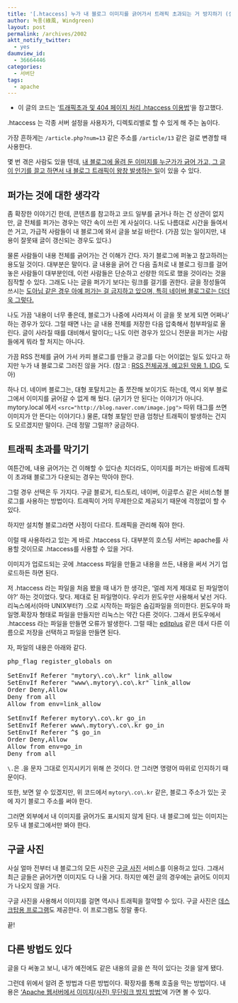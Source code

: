 ```yaml
---
title: '[.htaccess] 누가 내 블로그 이미지를 긁어가서 트래픽 초과되는 거 방지하기 (설치형 블로그)'
author: 녹풍(綠風, Windgreen)
layout: post
permalink: /archives/2002
aktt_notify_twitter:
  - yes
daumview_id:
  - 36664446
categories:
  - 서버단
tags:
  - apache
---
```

- 이 글의 코드는 &#8216;[트래픽초과 및 404 페이지 처리 .htaccess 이용법][1]&#8216;을 참고했다.

.htaccess 는 각종 서버 설정을 사용자가, 디렉토리별로 할 수 있게 해 주는 놈이다.

가장 흔하게는 `/article.php?num=13` 같은 주소를 `/article/13` 같은 걸로 변경할 때 사용한다.

몇 번 겪은 사람도 있을 텐데, [내 블로그에 올려 둔 이미지를 누군가가 긁어 가고, 그 글이 인기를 끌고 하면서 내 블로그 트래픽이 왕창 발생하는 일][2]이 있을 수 있다.

## 퍼가는 것에 대한 생각각

좀 확장한 이야기긴 한데, 콘텐츠를 참고하고 코드 일부를 긁거나 하는 건 상관이 없지만, 글 전체를 퍼가는 경우는 약간 속이 쓰린 게 사실이다. 나도 나름대로 시간을 들여서 쓴 거고, 가급적 사람들이 내 블로그에 와서 글을 보길 바란다. (가끔 있는 일이지만, 내용이 잘못돼 글이 갱신되는 경우도 있다.)

물론 사람들이 내용 전체를 긁어가는 건 이해가 간다. 자기 블로그에 퍼놓고 참고하려는 용도일 것이다. 대부분은 말이다. 글 내용을 긁어 간 다음 출처로 내 블로그 링크를 걸어 놓은 사람들이 대부분인데, 이런 사람들은 단순하고 선량한 의도로 했을 것이라는 것을 짐작할 수 있다. 그래도 나는 글을 퍼가기 보다는 링크를 걸기를 권한다. 글을 정성들여 쓰시는 [도아님 같은 경우 아예 퍼가는 걸 금지하고 있으며, 특히 네이버 블로그로는 더더욱 그렇다.][3]

나도 가끔 &#8216;내용이 너무 좋은데, 블로그가 나중에 사라져서 이 글을 못 보게 되면 어쩌나&#8217; 하는 경우가 있다. 그럴 때면 나는 글 내용 전체를 저장한 다음 압축해서 첨부파일로 올린다. 글이 사라질 때를 대비해서 말이다;; 나도 이런 경우가 있으니 전문을 퍼가는 사람들에게 뭐라 할 처지는 아니다.

가끔 RSS 전체를 긁어 가서 카피 블로그를 만들고 광고를 다는 어이없는 일도 있다고 하지만 누가 내 블로그로 그러진 않을 거다. (참고 : [RSS 전체공개, 예고된 악용 1. IDG][4], 도아)

하나 더. 네이버 블로그는, 대형 포탈치고는 좀 쪼잔해 보이기도 하는데, 역시 외부 블로그에서 이미지를 긁어갈 수 없게 해 뒀다. (긁기가 안 된다는 이야기가 아니다. mytory.local 에서 `<src="http://blog.naver.com/image.jpg">` 따위 태그를 쓰면 이미지가 안 뜬다는 이야기다.) 물론, 대형 포탈인 만큼 엄청난 트래픽이 발생하는 건지도 모르겠지만 말이다. 근데 정말 그럴까? 궁금하다.

## 트래픽 초과를 막기기

여튼간에, 내용 긁어가는 건 이해할 수 있다손 치더라도, 이미지를 퍼가는 바람에 트래픽이 초과돼 블로그가 다운되는 경우는 막아야 한다.

그럴 경우 선택은 두 가지다. 구글 블로거, 티스토리, 네이버, 이글루스 같은 서비스형 블로그를 사용하는 방법이다. 트래픽이 거의 무제한으로 제공되기 때문에 걱정없이 할 수 있다.

하지만 설치형 블로그라면 사정이 다르다. 트래픽을 관리해 줘야 한다.

이럴 때 사용하라고 있는 게 바로 .htaccess 다. 대부분의 호스팅 서버는 apache를 사용할 것이므로 .htaccess를 사용할 수 있을 거다.

이미지가 업로드되는 곳에 .htaccess 파일을 만들고 내용을 쓰든, 내용을 써서 거기 업로드하든 하면 된다.

저 .htaccess 라는 파일을 처음 봤을 때 내가 한 생각은, &#8216;얼레 저게 제대로 된 파일명이야?&#8217; 하는 것이었다. 맞다. 제대로 된 파일명이다. 우리가 윈도우만 사용해서 낯선 거다. 리눅스에서(아마 UNIX부터?) .으로 시작하는 파일은 숨김파일을 의미한다. 윈도우야 파일명.확장자 형태로 파일을 만들지만 리눅스는 약간 다른 것이다. 그래서 윈도우에서 .htaccess 라는 파일을 만들면 오류가 발생한다. 그럴 때는 [editplus][5] 같은 데서 다른 이름으로 저장을 선택하고 파일을 만들면 된다.

자, 파일의 내용은 아래와 같다.

<pre>php_flag register_globals on

SetEnvIf Referer "mytory\.co\.kr" link_allow
SetEnvIf Referer "www\.mytory\.co\.kr" link_allow
Order Deny,Allow
Deny from all
Allow from env=link_allow

SetEnvIf Referer mytory\.co\.kr go_in
SetEnvIf Referer www\.mytory\.co\.kr go_in
SetEnvIf Referer ^$ go_in
Order Deny,Allow
Allow from env=go_in
Deny from all</pre>

`\.`은 .을 문자 그대로 인지시키기 위해 쓴 것이다. 안 그러면 명령어 따위로 인지하기 때문이다.

또한, 보면 알 수 있겠지만, 위 코드에서 `mytory\.co\.kr` 같은, 블로그 주소가 있는 곳에 자기 블로그 주소를 써야 한다.

그러면 외부에서 내 이미지를 긁어가도 표시되지 않게 된다. 내 블로그에 있는 이미지는 모두 내 블로그에서만 봐야 한다.

## 구글 사진

사실 얼마 전부터 내 블로그의 모든 사진은 [구글 사진][6] 서비스를 이용하고 있다. 그래서 최근 글들은 긁어가면 이미지도 다 나올 거다. 하지만 예전 글의 경우에는 긁어도 이미지가 나오지 않을 거다.

구글 사진을 사용해서 이미지를 걸면 역시나 트래픽을 절약할 수 있다. 구글 사진은 [데스크탑용 프로그램][7]도 제공한다. 이 프로그램도 정말 좋다.

끝!

## 다른 방법도 있다

글을 다 써놓고 보니, 내가 예전에도 같은 내용의 글을 쓴 적이 있다는 것을 알게 됐다.

그런데 위에서 알려 준 방법과 다른 방법이다. 확장자를 통해 호출을 막는 방법이다. 내용은 [&#8216;Apache 웹서버에서 이미지(사진) 무단링크 방지 방법&#8217;][8]에 가면 볼 수 있다.

 [1]: http://blog.bsmind.co.kr/78
 [2]: http://offree.net/entry/Block-Traffic-Thief
 [3]: http://offree.net/entry/Deleting-Post-from-Naver
 [4]: http://offree.net/entry/Abuse-of-RSS-IDG
 [5]: http://www.editplus.com
 [6]: https://picasaweb.google.com/home?hl=ko
 [7]: http://picasa.google.com/
 [8]: http://mytory.local/archives/596 "[링크]Apache 웹서버에서 이미지(사진) 무단링크 방지 방법"